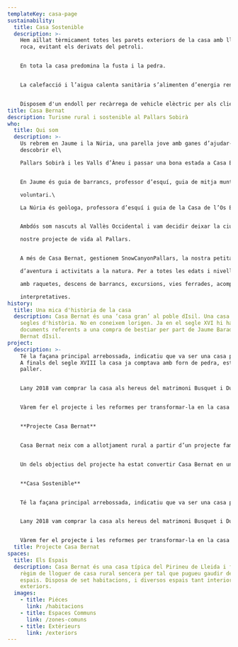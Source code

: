 ```yaml
---
templateKey: casa-page
sustainability:
  title: Casa Sostenible
  description: >-
    Hem aïllat tèrmicament totes les parets exteriors de la casa amb llana de
    roca, evitant els derivats del petroli.


    En tota la casa predomina la fusta i la pedra.


    La calefacció i l’aigua calenta sanitària s’alimenten d’energia renovable, amb estella procedent del Pallars.


    Disposem d'un endoll per recàrrega de vehicle elèctric per als clients.
title: Casa Bernat
description: Turisme rural i sostenible al Pallars Sobirà
who:
  title: Qui som
  description: >-
    Us rebrem en Jaume i la Núria, una parella jove amb ganes d’ajudar-vos a
    descobrir el\

    Pallars Sobirà i les Valls d’Àneu i passar una bona estada a Casa Bernat.


    En Jaume és guia de barrancs, professor d’esquí, guia de mitja muntanya i bomber\

    voluntari.\

    La Núria és geòloga, professora d’esquí i guia de la Casa de l’Os Bru del Pirineu.¸


    Ambdós som nascuts al Vallès Occidental i vam decidir deixar la ciutat per començar el\

    nostre projecte de vida al Pallars.


    A més de Casa Bernat, gestionem SnowCanyonPallars, la nostra petita empresa d’esports\

    d’aventura i activitats a la natura. Per a totes les edats i nivells, fem classes d’esquí, sortides\

    amb raquetes, descens de barrancs, excursions, vies ferrades, acompanyaments i sortides\

    interpretatives.
history:
  title: Una mica d'història de la casa
  description: Casa Bernat és una ‘casa gran’ al poble dIsil. Una casa amb molts
    segles d'història. No en coneixem lorigen. Ja en el segle XVI hi ha
    documents referents a una compra de bestiar per part de Jaume Barado de Casa
    Bernat dIsil.
project:
  description: >-
    Té la façana principal arrebossada, indicatiu que va ser una casa pròspera.
    A finals del segle XVIII la casa ja comptava amb forn de pedra, estable i
    paller.


    Lany 2018 vam comprar la casa als hereus del matrimoni Busquet i Duran, que la van gaudir més de 50 anys com a casa destiueig.


    Vàrem fer el projecte i les reformes per transformar-la en la casa de turisme rural que és ara.


    **P﻿rojecte Casa Bernat**


    Casa Bernat neix com a allotjament rural a partir d’un projecte familiar, amb la il·lusió de restaurar i adequar la casa, mantenint l'essència d’una casa antiga dels Pirineus.


    Un dels objectius del projecte ha estat convertir Casa Bernat en una casa rural sostenible i eficient, respectant el medi, el poble i la gent que hi viu.


    **C﻿asa Sostenible**


    Té la façana principal arrebossada, indicatiu que va ser una casa pròspera. A finals del segle XVIII la casa ja comptava amb forn de pedra, estable i paller.


    Lany 2018 vam comprar la casa als hereus del matrimoni Busquet i Duran, que la van gaudir més de 50 anys com a casa destiueig.


    Vàrem fer el projecte i les reformes per transformar-la en la casa de turisme rural que és ara.
  title: Projecte Casa Bernat
spaces:
  title: Els Espais
  description: Casa Bernat és una casa típica del Pirineu de Lleida i funciona en
    règim de lloguer de casa rural sencera per tal que pugueu gaudir de tots els
    espais. Disposa de set habitacions, i diversos espais tant interiors com
    exteriors.
  images:
    - title: Piéces
      link: /habitacions
    - title: Espaces Communs
      link: /zones-comuns
    - title: Extérieurs
      link: /exteriors
---
```

